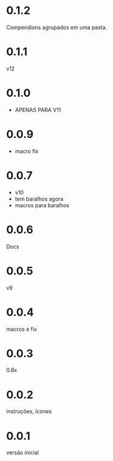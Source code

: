 # 0.1.2
Compendions agrupados em uma pasta.

# 0.1.1
v12

# 0.1.0
- APENAS PARA V11

# 0.0.9
- macro fix

# 0.0.7
- v10
- tem baralhos agora
- macros para baralhos

# 0.0.6
Docs

# 0.0.5
v9

# 0.0.4
macros e fix

# 0.0.3
0.8x

# 0.0.2
instruções, ícones

# 0.0.1
versão inicial
